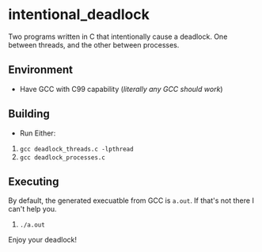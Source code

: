 # intentional_deadlock
Two programs written in C that intentionally cause a deadlock. One between threads, and the other between processes.

## Environment
* Have GCC with C99 capability (*literally any GCC should work*)

## Building
* Run Either:
1. `gcc deadlock_threads.c -lpthread`
2. `gcc deadlock_processes.c`

## Executing
By default, the generated execuatble from GCC is `a.out`. If that's not there I can't help you.
1. `./a.out`

Enjoy your deadlock!
